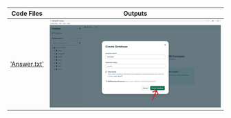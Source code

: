 | Code Files | Outputs |
|------------|---------|
|['Answer.txt'](./Codes/Answer.txt)|![1.png](./Outputs/1.png)|![2.png](./Outputs/2.png)|![3.png](./Outputs/3.png)|![4.png](./Outputs/4.png)|![5.png](./Outputs/5.png)|![6.png](./Outputs/6.png)|![7.png](./Outputs/7.png)|![8.png](./Outputs/8.png)|![9-1.png](./Outputs/9-1.png)|![9-2.png](./Outputs/9-2.png)|![9-3.png](./Outputs/9-3.png)|![10.png](./Outputs/10.png)|![11.png](./Outputs/11.png)|![12.png](./Outputs/12.png)|![13.png](./Outputs/13.png)|![14.png](./Outputs/14.png)|![15.png](./Outputs/15.png)|![16.png](./Outputs/16.png)|![17.png](./Outputs/17.png)|![18.png](./Outputs/18.png)|![19.png](./Outputs/19.png)|![20.png](./Outputs/20.png)|![21-1.png](./Outputs/21-1.png)|![21-2.png](./Outputs/21-2.png)|
